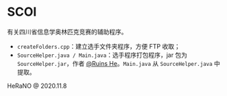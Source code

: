 # SCOI

有关四川省信息学奥林匹克竞赛的辅助程序。

- `createFolders.cpp`：建立选手文件夹程序，方便 FTP 收取；
- `SourceHelper.java / Main.java`：选手程序打包程序，jar 包为 `SourceHelper.jar`，作者 [@Ruins He](https://github.com/ruinshe)。`Main.java` 从 `SourceHelper.java` 中提取。

HeRaNO @ 2020.11.8